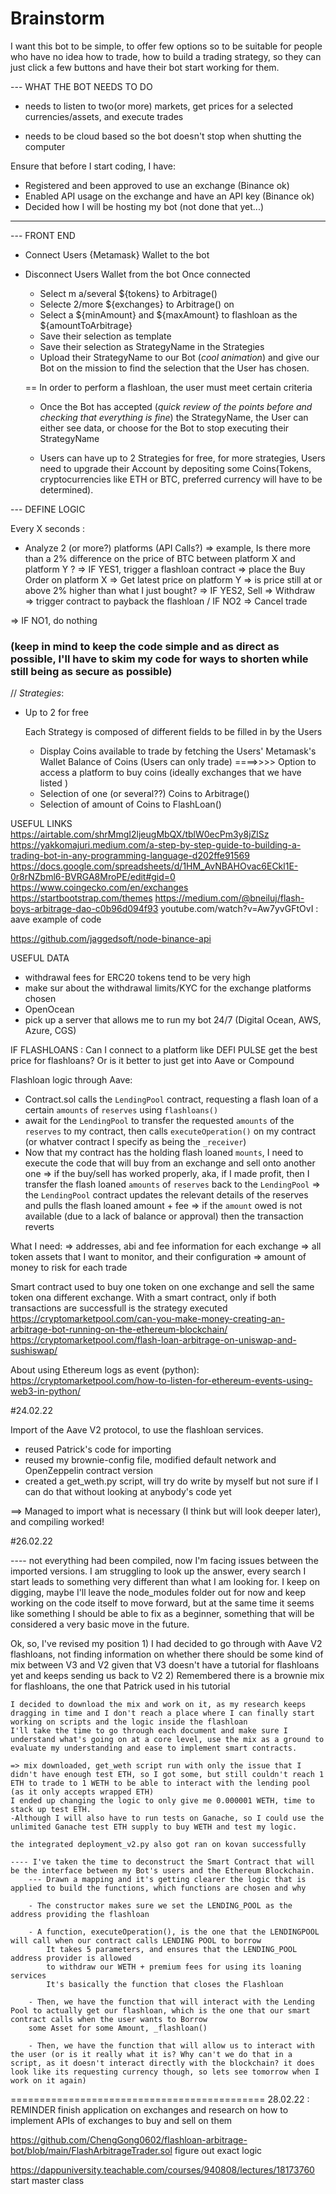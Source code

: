 # Brainstorm

I want this bot to be simple, to offer few options so to be suitable for people who have no idea
how to trade, how to build a trading strategy, so they can just click a few buttons and have
their bot start working for them.

--- WHAT THE BOT NEEDS TO DO

- needs to listen to two(or more) markets, get prices for a selected currencies/assets, and execute trades

- needs to be cloud based so the bot doesn't stop when shutting the computer

Ensure that before I start coding, I have:

- Registered and been approved to use an exchange (Binance ok)
- Enabled API usage on the exchange and have an API key (Binance ok)
- Decided how I will be hosting my bot (not done that yet...)

---

--- FRONT END

- Connect Users {Metamask} Wallet to the bot
- Disconnect Users Wallet from the bot
  Once connected

  - Select m a/several \${tokens} to Arbitrage()
  - Selecte 2/more \${exchanges} to Arbitrage() on
  - Select a ${minAmount} and ${maxAmount} to flashloan as the \${amountToArbitrage}
  - Save their selection as template
  - Save their selection as StrategyName in the Strategies
  - Upload their StrategyName to our Bot (_cool animation_) and give our Bot on the mission to find the selection that the User has chosen.

  == In order to perform a flashloan, the user must meet certain criteria

  - Once the Bot has accepted (_quick review of the points before and checking that everything is fine_) the StrategyName, the User can either see data, or choose for the Bot to stop executing their StrategyName

  - Users can have up to 2 Strategies for free, for more strategies, Users need to upgrade their Account by depositing some Coins(Tokens, cryptocurrencies like ETH or BTC, preferred currency will have to be determined).

--- DEFINE LOGIC

Every X seconds :

- Analyze 2 (or more?) platforms (API Calls?) => example, Is there more than a 2% difference on the price of BTC between platform X and platform Y ? => IF YES1, trigger a flashloan contract => place the Buy Order on platform X => Get latest price on platform Y => is price still at or above 2% higher than what I just bought? => IF YES2, Sell => Withdraw => trigger contract to payback the flashloan / IF NO2 => Cancel trade

=> IF NO1, do nothing

### (keep in mind to keep the code simple and as direct as possible, I'll have to skim my code for ways to shorten while still being as secure as possible)

// _Strategies_:

- Up to 2 for free

  Each Strategy is composed of different fields to be filled in by the Users

  - Display Coins available to trade by fetching the Users' Metamask's Wallet Balance of Coins
    (Users can only trade)
    ====>>>> Option to access a platform to buy coins (ideally exchanges that we have listed )
  - Selection of one (or several??) Coins to Arbitrage()
  - Selection of amount of Coins to FlashLoan()

USEFUL LINKS
https://airtable.com/shrMmgI2ljeugMbQX/tblW0ecPm3y8jZlSz
https://yakkomajuri.medium.com/a-step-by-step-guide-to-building-a-trading-bot-in-any-programming-language-d202ffe91569
https://docs.google.com/spreadsheets/d/1HM_AvNBAHOvac6ECkl1E-0r8rNZbml6-BVRGA8MroPE/edit#gid=0
https://www.coingecko.com/en/exchanges
https://startbootstrap.com/themes
https://medium.com/@bneiluj/flash-boys-arbitrage-dao-c0b96d094f93
youtube.com/watch?v=Aw7yvGFtOvI : aave example of code

https://github.com/jaggedsoft/node-binance-api

USEFUL DATA

- withdrawal fees for ERC20 tokens tend to be very high
- make sur about the withdrawal limits/KYC for the exchange platforms chosen
- OpenOcean
- pick up a server that allows me to run my bot 24/7 (Digital Ocean, AWS, Azure, CGS)

IF FLASHLOANS : Can I connect to a platform like DEFI PULSE get the best price for flashloans?
Or is it better to just get into Aave or Compound

Flashloan logic through Aave:

- Contract.sol calls the `LendingPool` contract, requesting a flash loan of a certain `amounts` of `reserves` using `flashloans()`
- await for the `LendingPool` to transfer the requested `amounts` of the `reserves` to my contract, then calls `executeOperation()` on my contract (or whatver contract I specify as being the `_receiver`)
- Now that my contract has the holding flash loaned `mounts`, I need to execute the code that will buy from an exchange and sell onto another one
  => if the buy/sell has worked properly, aka, if I made profit, then I transfer the flash loaned `amounts` of `reserves` back to the `LendingPool`
  => the `LendingPool` contract updates the relevant details of the reserves and pulls the flash loaned amount + fee
  => if the `amount` owed is not available (due to a lack of balance or approval) then the transaction reverts

What I need:
=> addresses, abi and fee information for each exchange
=> all token assets that I want to monitor, and their configuration
=> amount of money to risk for each trade

Smart contract used to buy one token on one exchange and sell the same token ona different exchange.
With a smart contract, only if both transactions are successfull is the strategy executed
https://cryptomarketpool.com/can-you-make-money-creating-an-arbitrage-bot-running-on-the-ethereum-blockchain/
https://cryptomarketpool.com/flash-loan-arbitrage-on-uniswap-and-sushiswap/

About using Ethereum logs as event (python):
https://cryptomarketpool.com/how-to-listen-for-ethereum-events-using-web3-in-python/

#24.02.22

Import of the Aave V2 protocol, to use the flashloan services.

- reused Patrick's code for importing
- reused my brownie-config file, modified default network and OpenZeppelin contract version
- created a get_weth.py script, will try do write by myself but not sure if I can do that without looking at anybody's code yet

==> Managed to import what is necessary (I think but will look deeper later), and compiling worked!

#26.02.22

---- not everything had been compiled, now I'm facing issues between the imported versions. I am struggling to look up the answer, every search I start leads to something very different than what I am looking for.
I keep on digging, maybe I'll leave the node_modules folder out for now and keep working on the code itself to move forward, but at the same time it seems like something I should be able to fix as a beginner, something that will be considered a very basic move in the future.

Ok, so, I've revised my position 1) I had decided to go through with Aave V2 flashloans, not finding information on whether there should be some kind of mix between V3 and V2 given that V3 doesn't have a tutorial for flashloans yet and keeps sending us back to V2 2) Remembered there is a brownie mix for flashloans, the one that Patrick used in his tutorial

    I decided to download the mix and work on it, as my research keeps dragging in time and I don't reach a place where I can finally start working on scripts and the logic inside the flashloan
    I'll take the time to go through each document and make sure I understand what's going on at a core level, use the mix as a ground to evaluate my understanding and ease to implement smart contracts.

    => mix downloaded, get_weth script run with only the issue that I didn't have enough test ETH, so I got some, but still couldn't reach 1 ETH to trade to 1 WETH to be able to interact with the lending pool (as it only accepts wrapped ETH)
    I ended up changing the logic to only give me 0.000001 WETH, time to stack up test ETH.
    -Although I will also have to run tests on Ganache, so I could use the unlimited Ganache test ETH supply to buy WETH and test my logic.

    the integrated deployment_v2.py also got ran on kovan successfully

    ---- I've taken the time to deconstruct the Smart Contract that will be the interface between my Bot's users and the Ethereum Blockchain.
        --- Drawn a mapping and it's getting clearer the logic that is applied to build the functions, which functions are chosen and why

        - The constructor makes sure we set the LENDING_POOL as the address providing the flashloan

        - A function, executeOperation(), is the one that the LENDINGPOOL will call when our contract calls LENDING POOL to borrow
            It takes 5 parameters, and ensures that the LENDING_POOL address provider is allowed
            to withdraw our WETH + premium fees for using its loaning services
            It's basically the function that closes the Flashloan

        - Then, we have the function that will interact with the Lending Pool to actually get our flashloan, which is the one that our smart contract calls when the user wants to Borrow
        some Asset for some Amount, _flashloan()

        - Then, we have the function that will allow us to interact with the user (or is it really what it is? Why can't we do that in a script, as it doesn't interact directly with the blockchain? it does look like its requesting currency though, so lets see tomorrow when I work on it again)

============================================
28.02.22 : REMINDER finish application on exchanges and research on how to implement APIs of exchanges to buy and sell on them

https://github.com/ChengGong0602/flashloan-arbitrage-bot/blob/main/FlashArbitrageTrader.sol
figure out exact logic

https://dappuniversity.teachable.com/courses/940808/lectures/18173760
start master class
